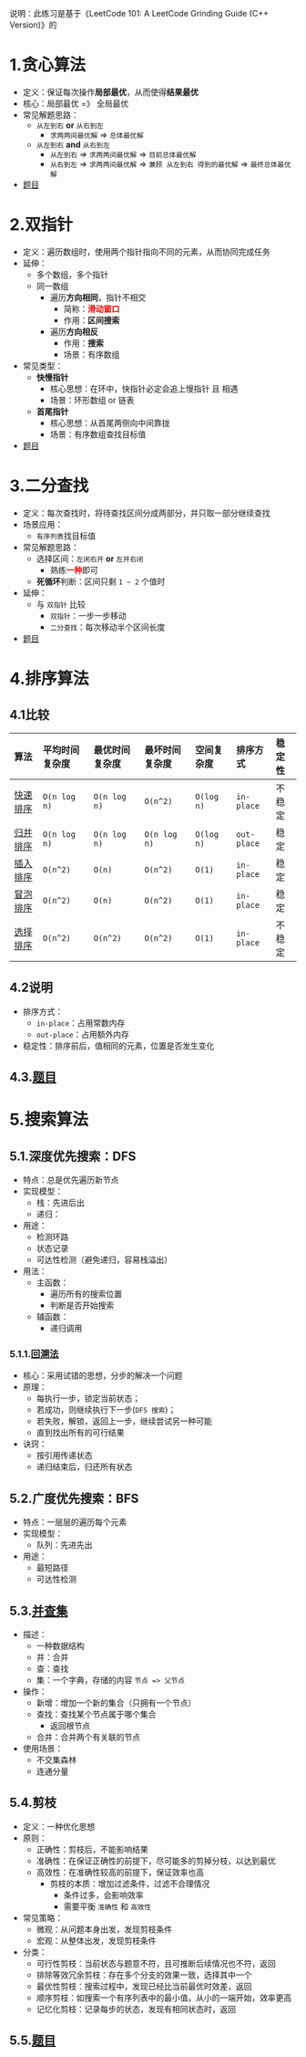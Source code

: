说明：此练习是基于《LeetCode 101: A LeetCode Grinding Guide (C++ Version)》的

# 1.贪心算法

- 定义：保证每次操作**局部最优**，从而使得**结果最优**
- 核心：局部最优 =》 全局最优
- 常见解题思路：
  - `从左到右` **or** `从右到左`
    - `求两两间最优解` => `总体最优解`
  - `从左到右` **and** `从右到左`
    - `从左到右` => `求两两间最优解` => `目前总体最优解`
    - `从右到左` => `求两两间最优解` => `兼顾 从左到右 得到的最优解` => `最终总体最优解`
- [题目](algorithm-training/1.greedy.md)

# 2.双指针

- 定义：遍历数组时，使用两个指针指向不同的元素，从而协同完成任务
- 延伸：
  - 多个数组，多个指针
  - 同一数组
    - 遍历**方向相同**，指针不相交
      - 简称：<b style="color: red">滑动窗口</b>
      - 作用：**区间搜索**
    - 遍历**方向相反**
      - 作用：**搜索**
      - 场景：有序数组
- 常见类型：
  - **快慢指针**
    - 核心思想：在环中，快指针必定会追上慢指针 且 相遇
    - 场景：环形数组 or 链表
  - **首尾指针**
    - 核心思想：从首尾两侧向中间靠拢
    - 场景：有序数组查找目标值
- [题目](algorithm-training/2.double_pointer.md)

# 3.二分查找

- 定义：每次查找时，将待查找区间分成两部分，并只取一部分继续查找
- 场景应用：
  - `有序列表`找目标值
- 常见解题思路：
  - 选择区间：`左闭右开` **or** `左开右闭`
    - 熟练<b style="color: red;">一种</b>即可
  - **死循环**判断：区间只剩 `1 ~ 2` 个值时
- 延伸：
  - 与 `双指针` 比较
    - `双指针`：一步一步移动
    - `二分查找`：每次移动半个区间长度
- [题目](algorithm-training/2.double_pointer.md)

# 4.排序算法

## 4.1比较

| 算法                                             | 平均时间复杂度      | 最优时间复杂度      | 最坏时间复杂度      | 空间复杂度      | 排序方式        | 稳定性 |
|:-----------------------------------------------|:-------------|:-------------|:-------------|:-----------|:------------|:----|
| [快速排序](/src/main/java/sort/QuickSort.java)     | `O(n log n)` | `O(n log n)` | `O(n^2)`     | `O(log n)` | `in-place`  | 不稳定 |
| [归并排序](/src/main/java/sort/MergeSort.java)     | `O(n log n)` | `O(n log n)` | `O(n log n)` | `O(log n)` | `out-place` | 稳定  |
| [插入排序](/src/main/java/sort/InsertionSort.java) | `O(n^2)`     | `O(n)`       | `O(n^2)`     | `O(1)`     | `in-place`  | 稳定  |
| [冒泡排序](/src/main/java/sort/BubbleSort.java)    | `O(n^2)`     | `O(n)`       | `O(n^2)`     | `O(1)`     | `in-place`  | 稳定  |
| [选择排序](/src/main/java/sort/SelectionSort.java) | `O(n^2)`     | `O(n^2)`     | `O(n^2)`     | `O(1)`     | `in-place`  | 不稳定 |

## 4.2说明

- 排序方式：
  - `in-place`：占用常数内存
  - `out-place`：占用额外内存
- 稳定性：排序前后，值相同的元素，位置是否发生变化

## 4.3.[题目](algorithm-training/4.sort.md)

# 5.搜索算法

## 5.1.深度优先搜索：DFS

- 特点：总是优先遍历新节点
- 实现模型：
  - 栈：先进后出
  - 递归：
- 用途：
  - 检测环路
  - 状态记录
  - 可达性检测（避免递归，容易栈溢出）
- 用法：
  - 主函数：
    - 遍历所有的搜索位置
    - 判断是否开始搜索
  - 辅函数：
    - 递归调用

### 5.1.1.[回溯法](/src/main/java/leetcode/sub0046/Demo01.java)

- 核心：采用试错的思想，分步的解决一个问题
- 原理：
  - 每执行一步，锁定当前状态；
  - 若成功，则继续执行下一步(`DFS 搜索`)；
  - 若失败，解锁，返回上一步，继续尝试另一种可能
  - 直到找出所有的可行结果
- 诀窍：
  - 按引用传递状态
  - 递归结束后，归还所有状态

## 5.2.广度优先搜索：BFS

- 特点：一层层的遍历每个元素
- 实现模型：
  - 队列：先进先出
- 用途：
  - 最短路径
  - 可达性检测

## 5.3.[并查集](/src/main/java/search/UnionFind.java)

- 描述：
  - 一种数据结构
  - 并：合并
  - 查：查找
  - 集：一个字典，存储的内容 `节点 => 父节点`
- 操作：
  - 新增：增加一个新的集合（只拥有一个节点）
  - 查找：查找某个节点属于哪个集合
    - 返回根节点
  - 合并：合并两个有关联的节点
- 使用场景：
  - 不交集森林
  - 连通分量

## 5.4.剪枝

- 定义：一种优化思想
- 原则：
  - 正确性：剪枝后，不能影响结果
  - 准确性：在保证正确性的前提下，尽可能多的剪掉分枝，以达到最优
  - 高效性：在准确性较高的前提下，保证效率也高
    - 剪枝的本质：增加过滤条件，过滤不合理情况
      - 条件过多，会影响效率
      - 需要平衡 `准确性` 和 `高效性`
- 常见策略：
  - 微观：从问题本身出发，发现剪枝条件
  - 宏观：从整体出发，发现剪枝条件
- 分类：
  - 可行性剪枝：当前状态与题意不符，且可推断后续情况也不符，返回
  - 排除等效冗余剪枝：存在多个分支的效果一致，选择其中一个
  - 最优性剪枝：搜索过程中，发现已经比当前最优时效差，返回
  - 顺序剪枝：如搜索一个有序列表中的最小值，从小的一端开始，效率更高
  - 记忆化剪枝：记录每步的状态，发现有相同状态时，返回

## 5.5.[题目](algorithm-training/5.first_search.md)
